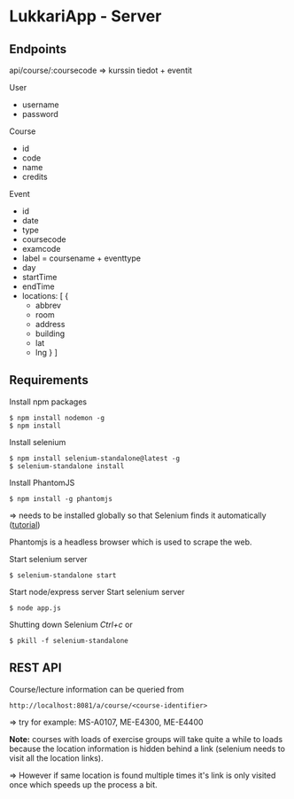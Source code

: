 # LukkariApp - Server


## Endpoints

api/course/:coursecode
=> kurssin tiedot + eventit

User
- username
- password


Course
- id
- code
- name
- credits


Event
- id
- date
- type
- coursecode
- examcode
- label = coursename + eventtype
- day
- startTime
- endTime
- locations: [
  {
    - abbrev
    - room
    - address
    - building
    - lat
    - lng
  }
]

## Requirements

Install npm packages
```
$ npm install nodemon -g
$ npm install
```

Install selenium
```
$ npm install selenium-standalone@latest -g
$ selenium-standalone install
```

Install PhantomJS
```
$ npm install -g phantomjs
```
=> needs to be installed globally so that Selenium finds it automatically ([tutorial](http://code.tutsplus.com/tutorials/headless-functional-testing-with-selenium-and-phantomjs--net-30545))

Phantomjs is a headless browser which is used to scrape the web.

Start selenium server
```
$ selenium-standalone start
```

Start node/express server
Start selenium server
```
$ node app.js
```

Shutting down Selenium *Ctrl+c* or
```
$ pkill -f selenium-standalone
```

## REST API

Course/lecture information can be queried from
```
http://localhost:8081/a/course/<course-identifier>
```
=> try for example: MS-A0107, ME-E4300, ME-E4400

**Note:** courses with loads of exercise groups will take quite a while to loads because the location information is hidden behind a link (selenium needs to visit all the location links).

=> However if same location is found multiple times it's link is only visited once which speeds up the process a bit.
